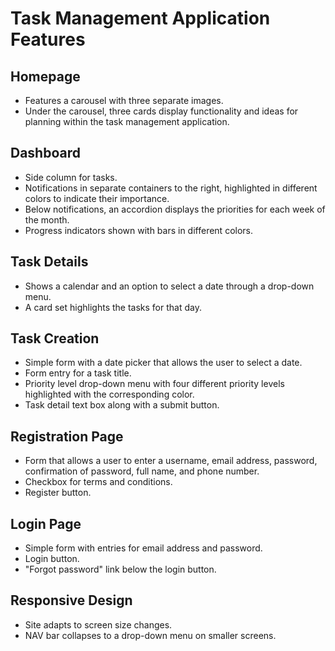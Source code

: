 # Task Management Application Features

## Homepage
- Features a carousel with three separate images.
- Under the carousel, three cards display functionality and ideas for planning within the task management application.

## Dashboard
- Side column for tasks.
- Notifications in separate containers to the right, highlighted in different colors to indicate their importance.
- Below notifications, an accordion displays the priorities for each week of the month.
- Progress indicators shown with bars in different colors.

## Task Details
- Shows a calendar and an option to select a date through a drop-down menu.
- A card set highlights the tasks for that day.

## Task Creation
- Simple form with a date picker that allows the user to select a date.
- Form entry for a task title.
- Priority level drop-down menu with four different priority levels highlighted with the corresponding color.
- Task detail text box along with a submit button.

## Registration Page
- Form that allows a user to enter a username, email address, password, confirmation of password, full name, and phone number.
- Checkbox for terms and conditions.
- Register button.

## Login Page
- Simple form with entries for email address and password.
- Login button.
- "Forgot password" link below the login button.

## Responsive Design
- Site adapts to screen size changes.
- NAV bar collapses to a drop-down menu on smaller screens.

